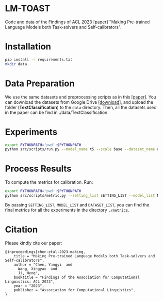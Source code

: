 # LM-TOAST
Code and data of the Findings of ACL 2023 [[paper](https://aclanthology.org/2023.findings-acl.624/)] "Making Pre-trained Language Models both Task-solvers and Self-calibrators".

# Installation

```sh
pip install -r requirements.txt
mkdir data
```



# Data Preparation

We use the same datasets and preprocessing scripts as in this [[paper](https://arxiv.org/abs/2211.00151)].
You can download the datasets from Google Drive [[download]](https://drive.google.com/file/d/1738RctASgLd-vRIGxo4ytZFR3Kpb5nU0/view?usp=share_link "downlaod datasets from Google Drive"), 
and upload the folder (**TextClassification**) to the `data` directory. Then, all the datasets used in the paper can be find in ./data/TextClassification.




# Experiments
```sh
export PYTHONPATH='pwd':$PYTHONPATH
python src/scripts/run.py --model_name t5 --scale base --dataset_name amazon_food --save_path amazon_t5base.ckpt
```






# Process Results
To compute the metrics for calibration. Run:
```sh
export PYTHONPATH='pwd':$PYTHONPATH
python src/scripts/metric.py --setting_list SETTING_LIST --model_list MODEL_LIST --dataset_list DATASET_LIST
```
By passing `SETTING_LIST`, `MODEL_LIST` and `DATASET_LIST`, you can find the final metrics for all the experiments in the directory `./metrics`.





# Citation
Please kindly cite our paper:
```
@inproceedings{chen-etal-2023-making,
    title = "Making Pre-trained Language Models both Task-solvers and Self-calibrators",
    author = "Chen, Yangyi  and
      Wang, Xingyao  and
      Ji, Heng",
    booktitle = "Findings of the Association for Computational Linguistics: ACL 2023",
    year = "2023",
    publisher = "Association for Computational Linguistics",    
}
```





